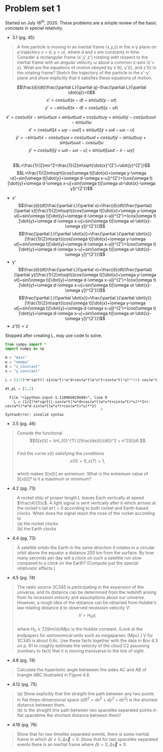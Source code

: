 # Problem set 1

Started on July $16^{th}$, 2020. These problems are a simple review of the basic concepts in special relativity.

* 3.1 (pg. 45)
> A free particle is moving in an inertial frame (x,y,z) in the x-y plane on a trajectory x = d, y = ut, where d and v are constants in time. Consider a rectangular frame (x',y',z') rotating with respect to the inertial frame with an angular velocity $\omega$ about a common z-axis (z'= z). What are the equations of motion obeyed by x'(t), y'(t), and z'(t) in the rotating frame? Sketch the trajectory of the particle in the x'-y' plane and show explicitly that it satisfies these equations of motion.

$$\frac{d}{dt}\frac{\partial L}{\partial q}-\frac{\partial L}{\partial \dot{q}}=0$$
$$x'=cos(\omega t)(x-d)+sin(\omega t)(y-ut)$$
$$y'=-sin(\omega t)(x-d)+cos(\omega t)(y-ut)$$

$$\dot{x}'=cos(\omega t)\dot{x}-sin(\omega t)\omega x+sin(\omega t)\omega d+cos(\omega t)\omega y+sin(\omega t)\dot{y}-cos(\omega t)\omega ut-sin(\omega t)u$$
$$\dot{x}'=cos(\omega t)[\dot{x}+\omega y-\omega ut]+sin(\omega t)[\dot{y}+\omega d-\omega x-u]$$
$$\dot{y}'=-sin(\omega t)\dot{x}-cos(\omega t)\omega x+cos(\omega t)\omega d+cos(\omega t)\dot{y}-sin(\omega t)\omega y+sin(\omega t)\omega ut-cos(\omega t)u$$
$$\dot{y}'=cos(\omega t)[\dot{y}+\omega d-\omega x-u]+sin(\omega t)[\omega ut-\dot{x}-\omega y]$$
<br>
$$L=\frac{1}{2}mv^2=\frac{1}{2}m\sqrt{\dot{x}^{2'}+\dot{y}^{2'}}$$
$$L=\frac{1}{2}m\sqrt{(cos(\omega t)[\dot{x}+\omega y-\omega ut]+sin(\omega t)[\dot{y}+\omega d-\omega x-u])^{2'}+(cos(\omega t)[\dot{y}+\omega d-\omega x-u]+sin(\omega t)[\omega ut-\dot{x}-\omega y])^{2'}}$$

* x'
$$\frac{d}{dt}\frac{\partial L}{\partial x}=\frac{d}{dt}\frac{\partial}{\partial x}[\frac{1}{2}m\sqrt{(cos(\omega t)[\dot{x}+\omega y-\omega ut]+sin(\omega t)[\dot{y}+\omega d-\omega x-u])^{2'}+(cos(\omega t)[\dot{y}+\omega d-\omega x-u]+sin(\omega t)[\omega ut-\dot{x}-\omega y])^{2'}}]$$
$$\frac{\partial L}{\partial \dot{x}}=\frac{\partial }{\partial \dot{x}}[\frac{1}{2}m\sqrt{(cos(\omega t)[\dot{x}+\omega y-\omega ut]+sin(\omega t)[\dot{y}+\omega d-\omega x-u])^{2'}+(cos(\omega t)[\dot{y}+\omega d-\omega x-u]+sin(\omega t)[\omega ut-\dot{x}-\omega y])^{2'}}]$$
* y'
$$\frac{d}{dt}\frac{\partial L}{\partial x}=\frac{d}{dt}\frac{\partial}{\partial y}[\frac{1}{2}m\sqrt{(cos(\omega t)[\dot{x}+\omega y-\omega ut]+sin(\omega t)[\dot{y}+\omega d-\omega x-u])^{2'}+(cos(\omega t)[\dot{y}+\omega d-\omega x-u]+sin(\omega t)[\omega ut-\dot{x}-\omega y])^{2'}}]$$
$$\frac{\partial L}{\partial \dot{x}}=\frac{\partial }{\partial \dot{y}}[\frac{1}{2}m\sqrt{(cos(\omega t)[\dot{x}+\omega y-\omega ut]+sin(\omega t)[\dot{y}+\omega d-\omega x-u])^{2'}+(cos(\omega t)[\dot{y}+\omega d-\omega x-u]+sin(\omega t)[\omega ut-\dot{x}-\omega y])^{2'}}]$$
* $z'(t)=z$


Stopped after creating L, may use code to solve.


```python
from sympy import *
import numpy as np

m = "mass"
w = "omega"
d = "x_constant"
u = "y_constant"

L = (1/2)*m*sqrt((-sin(w*t)*w*d+cos(w*t)w*u*t+sin(w*t)*u)**2+(-cos(w*t)*w*d-sin(w*t)w*u*t+cos(w*t)*u)**2)

dt_pL = [1,1]
```


      File "<ipython-input-1-11096b829e89>", line 9
        L = (1/2)*m*sqrt((-sin(w*t)*w*d+cos(w*t)w*u*t+sin(w*t)*u)**2+(-cos(w*t)*w*d-sin(w*t)w*u*t+cos(w*t)*u)**2)
                                                ^
    SyntaxError: invalid syntax



* 3.5 (pg. 46)
> Conside the functional $$S[x(t)] = \int_{0}^{T} [(\frac{dx(t)}{dt})^2 + x^2(t)]dt.$$ <br>
Find the curve x(t) satisfying the conditions $$x(0) = 0, x(T) = 1,$$ <br>
which makes S[x(t)] an extremum. What is the extremum value of S[x(t)]? Is it a maximum or minimum?

* 4.2 (pg. 73)
> A rocket ship of proper length L leaves Each vertically at speed $\frac{4}{5}c$. A light signal is sent vertically after it which arrives at the rocket's tail at t = 0 according to both rocket and Earth-based clocks. When does the signal reach the nose of the rocket according to <br>
(a) the rocket clocks <br>
(b) the Earth clocks

* 4.4 (pg. 73)
> A satellite orbits the Earth in the same direction it rotates in a circular orbit above the equator a distance 200 km from the surface. By how many seconds per day will a clock on such a satellite run slow compared to a clock on the Earth? (Compute just the special relativistic effects.)

* 4.5 (pg. 74)
> The radio source 3C345 is participating in the expansion of the universe, and its distance can be determined from the redshift arising from its recession velocity and assumptions about our universe. However, a rough idea of the distance can be obtained from Hubble's law relating distance d to observed recession velocity V: $$V = H_0d,$$ <br>
where $H_0\approx 72 (km/s)/Mpc$ is the Hubble constant. (Look at the endpapers for astronomical units such as megaparsec (Mpc).) V for 3C345 is about 0.6c. Use these facts together with the data in Box 4.3 on p. 61 to roughly estimate the velocity of the cloud C2 assuming (contrary to fact) that it is moving transverse to the line of sight.

* 4.8 (pg. 74)
> Calculate the hyperbolic angle betweeen the sides AC and AB of triangle ABC illustrated in Figure 4.8.

* 4.12 (pg. 75)
> (a) Show explicitly that the straight line path between any two points in flat three-dimensional space ($dS^2=dx^2+dy^2+dz^2$) is the shortest distance between them. <br>
(b) Is the straight line path between two spacelike separated points in flat spacetime the shortest distance between them?

* 4.18 (pg. 76)
> Show that for two timelike separated events, there is some inertial frame in which $\Delta t \neq 0,\Delta \vec{x} = 0$. Show that for two spacelike separated events there is an inertial frame where $\Delta t = 0,\Delta \vec{x} \neq 0$.
